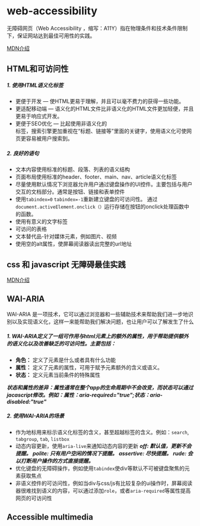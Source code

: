 # web-accessibility
无障碍网页（Web Accessibility ，缩写：A11Y）指在物理条件和技术条件限制下，保证网站达到最佳可用性的实践。

[MDN介绍](https://developer.mozilla.org/zh-CN/docs/Learn/Accessibility/What_is_accessibility)

## HTML和可访问性

##### 1. 使用HTML语义化标签
  * 更便于开发 — 使HTML更易于理解，并且可以毫不费力的获得一些功能。
  * 更适配移动端 — 语义化的HTML文件比非语义化的HTML文件更加轻便，并且更易于响应式开发。
  * 更便于SEO优化 — 比起使用非语义化的<div>标签，搜索引擎更加重视在“标题、链接等”里面的关键字，使用语义化可使网页更容易被用户搜索到。
##### 2. 良好的语句
  * 文本内容使用标准的标题、段落、列表的语义结构
  * 页面布局使用标准的header、footer、main、nav、article语义化标签
  * 尽量使用默认情况下浏览器允许用户通过键盘操作的UI控件。主要包括与用户交互的文档部分。通常是按钮、链接和表单控件
  * 使用`tabindex=0` `tabindex=-1`重新建立键盘的可访问性。 通过`document.activeElement.onclick（）`运行存储在按钮的onclick处理函数中的函数。
  * 使用有意义的文字标签
  * 可访问的表格
  * 文本替代品-针对媒体元素，例如图片、视频
  * 使用空的alt属性，使屏幕阅读器读出完整的url地址

## css 和 javascript 无障碍最佳实践
  [MDN介绍](https://developer.mozilla.org/zh-CN/docs/Learn/Accessibility/CSS_and_JavaScript)

## WAI-ARIA

WAI-ARIA 是一项技术，它可以通过浏览器和一些辅助技术来帮助我们进一步地识别以及实现语义化，这样一来能帮助我们解决问题，也让用户可以了解发生了什么

##### 1. WAI-ARIA定义了一组可作用与html元素上的额外的属性，用于帮助提供额外的语义化以及改善缺乏的可访问性。主要包括：

* __角色：__ 定义了元素是什么或者具有什么功能
* __属性：__ 定义了元素的属性，可用于赋予元素额外的含义或语义。
* __状态：__ 定义元素当前条件的特殊属性

___状态和属性的差异：属性通常在整个app的生命周期中不会改变，而状态可以通过jacascript修改。例如：属性：aria-required="true";状态：aria-disabled:"true"___

##### 2. 使用WAI-ARIA的场景

* 作为地标用来标示语义化标签的含义，甚至超越标签的含义。例如：`search`, `tabgroup`, `tab`, `listbox`
* 动态内容更新，使用`aria-live`来通知动态内容的更新
___off: 默认值，更新不会提醒。___
___polite:  只有用户空闲的情况下提醒。___
___assertive: 尽快提醒。___
___rude: 会以打断用户操作的方式直接提醒。___
* 优化键盘的无障碍操作，例如使用`tabindex`使div等默认不可被键盘聚焦的元素获取焦点
* 非语义控件的可访问性，例如当div与css/js有比较复杂的ui操作时，屏幕阅读器很难找到语义的内容，可以通过添加`role`，或者`aria-required`等属性提高网页的可访问性

## Accessible multimedia
